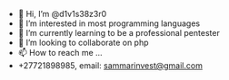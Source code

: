 - 👋 Hi, I’m @d1v1s38z3r0
- 👀 I’m interested in most programming languages
- 🌱 I’m currently learning to be a professional pentester
- 💞️ I’m looking to collaborate on php
- 📫 How to reach me ...
- +27721898985, email: sammarinvest@gmail.com
<!---
d1v1s38z3r0/d1v1s38z3r0 is a ✨ special ✨ repository because its `README.md` (this file) appears on your GitHub profile.
You can click the Preview link to take a look at your changes.
--->
